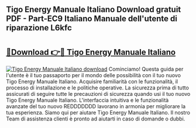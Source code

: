 ## Tigo Energy Manuale Italiano Download gratuit PDF - Part-EC9 Italiano Manuale dell'utente di riparazione L6kfc

# <h2><a href="http://dfbrcun.blite.top/?on=Tigo+Energy+Manuale+Italiano">🔗Download 👉🔴 Tigo Energy Manuale Italiano</a></h2>

[![Tigo Energy Manuale Italiano download](https://i.imgur.com/lujVjoI.png)](http://dfbrcun.blite.top/?on=Tigo+Energy+Manuale+Italiano)
Cominciamo! Questa guida per l'utente è il tuo passaporto per il mondo delle possibilità con il tuo nuovo Tigo Energy Manuale Italiano. Acquisire familiarità con le funzionalità, il processo di installazione e le politiche operative. La sicurezza prima di tutto assicurati di seguire tutte le precauzioni di sicurezza quando usi il tuo nuovo Tigo Energy Manuale Italiano. L'interfaccia intuitiva e le funzionalità avanzate del tuo nuovo REDDDDDDD lavorano in armonia per migliorare la tua esperienza. Siamo qui per aiutare Tigo Energy Manuale Italiano. Il nostro Team di assistenza clienti è pronto ad aiutarti in caso di domande o dubbi.
